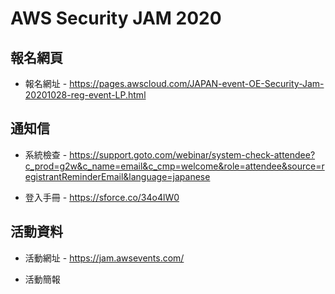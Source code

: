 # AWS Security JAM 2020

## 報名網頁 

* 報名網址 - https://pages.awscloud.com/JAPAN-event-OE-Security-Jam-20201028-reg-event-LP.html

## 通知信

* 系統檢查 - https://support.goto.com/webinar/system-check-attendee?c_prod=g2w&c_name=email&c_cmp=welcome&role=attendee&source=registrantReminderEmail&language=japanese

* 登入手冊 - https://sforce.co/34o4lW0

## 活動資料

* 活動網址 - https://jam.awsevents.com/

* 活動簡報 
